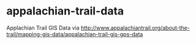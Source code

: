 appalachian-trail-data
======================

Applachian Trail GIS Data via http://www.appalachiantrail.org/about-the-trail/mapping-gis-data/appalachian-trail-gis-gps-data

